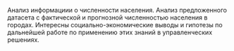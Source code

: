 Анализ информациии о численности населения.
Анализ предложенного датасета с фактической и прогнозной численностью населения в городах. Интересны социально-экономические выводы и гипотезы по дальнейшей работе по применению этих знаний в управленческих решениях.

